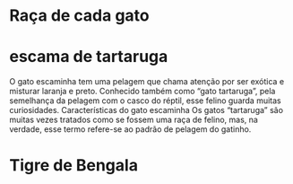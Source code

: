 
<!DOCTYPE html>
<html>
    <head>
        <meta charset="UTF-8">
        <meta name="viewport" content="width=device-width, initial-scale=1.0">
    </head>
    <link rel=”stylesheet” href=”styles.css”>
    </head>
    <body>
        
  </body>
</html>
<body>
    <h1>Raça de cada gato</h1>
</body>
 <h1>escama de tartaruga</h1>
<h>O gato escaminha tem uma pelagem que chama atenção por ser exótica e misturar laranja e preto. Conhecido também como “gato tartaruga”, pela semelhança da pelagem com o casco do réptil, esse felino guarda muitas curiosidades.</h>
<h>Características do gato escaminha 
Os gatos “tartaruga” são muitas vezes tratados como se fossem uma raça de felino, mas, na verdade, esse termo refere-se ao padrão de pelagem do gatinho. </h>
<h1> Tigre de Bengala
<img>  </img>

<!DOCTYPE html>
<html>
    <head>
        <meta charset="UTF-8">
        <meta name="viewport" content="width=device-width, initial-scale=1.0">
            <link rel="stylesheet" href="reset.css">
        <link rel="stylesheet" href="styles.css">
    </head>
    <body>
        <header class="cabeçalho">
                <span class="cabeçalho__menu-hamburguer"></span>
                <img src="img/Logo.svg" alt="">
                
</html>
